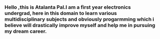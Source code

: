### Hello ,this is Atalanta Pal.I am a first year electronics undergrad, here in this domain to learn various multidisciplinary subjects and obviously progarmming which i believe will drastically improve myself and help me in pursuing my dream career.
